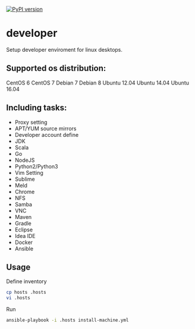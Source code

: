 [![PyPI version](https://img.shields.io/pypi/v/ansible.svg)](https://pypi.python.org/pypi/ansible/2.4.1.0)

# developer
Setup developer enviroment for linux desktops.
## Supported os distribution:
CentOS 6
CentOS 7
Debian 7
Debian 8
Ubuntu 12.04
Ubuntu 14.04
Ubuntu 16.04

## Including tasks:
* Proxy setting
* APT/YUM source mirrors
* Developer account define
* JDK
* Scala
* Go
* NodeJS
* Python2/Python3
* Vim Setting
* Sublime
* Meld
* Chrome
* NFS
* Samba
* VNC
* Maven
* Gradle
* Eclipse
* Idea IDE
* Docker
* Ansible

## Usage
Define inventory
```sh
cp hosts .hosts
vi .hosts
```
Run
```sh
ansible-playbook -i .hosts install-machine.yml
```
